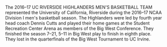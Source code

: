 The 2016–17 UC RIVERSIDE HIGHLANDERS MEN'S BASKETBALL TEAM represented the University of California, Riverside during the 2016–17 NCAA Division I men's basketball season. The Highlanders were led by fourth year head coach Dennis Cutts and played their home games at the Student Recreation Center Arena as members of the Big West Conference. They finished the season 7–21, 5–11 in Big West play to finish in eighth place. They lost in the quarterfinals of the Big West Tournament to UC Irvine.
